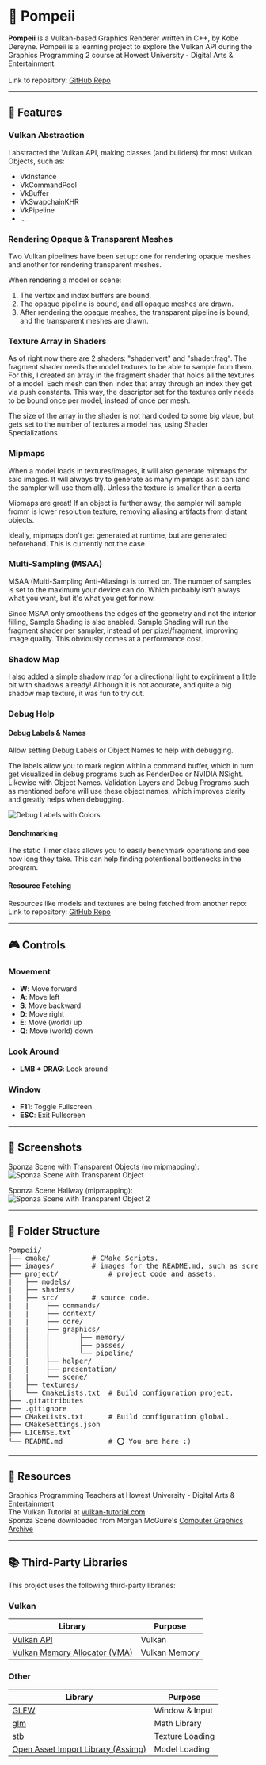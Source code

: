 ﻿# 🌋 Pompeii

**Pompeii** is a Vulkan-based Graphics Renderer written in C++, by Kobe Dereyne.
Pompeii is a learning project to explore the Vulkan API
during the Graphics Programming 2 course at Howest University - Digital Arts & Entertainment.
<br>
<br>
Link to repository: [GitHub Repo](https://github.com/Kobazaaa/Pompeii.git)

---

## 🌟 Features

### Vulkan Abstraction

I abstracted the Vulkan API, making classes (and builders) for most Vulkan Objects, such as:

- VkInstance
- VkCommandPool
- VkBuffer
- VkSwapchainKHR
- VkPipeline
- ...


### Rendering Opaque & Transparent Meshes

Two Vulkan pipelines have been set up: one for rendering opaque meshes and another for rendering transparent meshes.

When rendering a model or scene:

1. The vertex and index buffers are bound.
2. The opaque pipeline is bound, and all opaque meshes are drawn.
3. After rendering the opaque meshes, the transparent pipeline is bound, and the transparent meshes are drawn.

### Texture Array in Shaders

As of right now there are 2 shaders: "shader.vert" and "shader.frag". The fragment shader needs the model textures
to be able to sample from them. For this, I created an array in the fragment shader that holds all the textures of a model. Each mesh
can then index that array through an index they get via push constants. This way, the descriptor set for the textures only needs to be bound 
once per model, instead of once per mesh.

The size of the array in the shader is not hard coded to some big vlaue, but gets set to the number of textures a model has, using Shader Specializations

### Mipmaps

When a model loads in textures/images, it will also generate mipmaps for said images.
It will always try to generate as many mipmaps as it can (and the sampler will use them all).
Unless the texture is smaller than a certa

Mipmaps are great!
If an object is further away, the sampler will sample fromm is lower resolution texture, removing aliasing artifacts from distant objects.

Ideally, mipmaps don't get generated at runtime, but are generated beforehand. This is currently not the case.

### Multi-Sampling (MSAA)

MSAA (Multi-Sampling Anti-Aliasing) is turned on. The number of samples is set to the maximum your device can do.
Which probably isn't always what you want, but it's what you get for now.

Since MSAA only smoothens the edges of the geometry and not the interior filling, Sample Shading is also enabled.
Sample Shading will run the fragment shader per sampler, instead of per pixel/fragment, improving image quality. This obviously comes at a performance cost.

### Shadow Map

I also added a simple shadow map for a directional light to expiriment a little bit with shadows already! Although it is not accurate, and quite a big shadow map texture, it was fun to try out.

### Debug Help

#### Debug Labels & Names

Allow setting Debug Labels or Object Names to help with debugging.

The labels allow you to mark region within a command buffer, which in turn get visualized in debug programs such as RenderDoc or NVIDIA NSight.
<br>Likewise with Object Names. Validation Layers and Debug Programs such as mentioned before will use these object names, which improves clarity and greatly helps when debugging.

![Debug Labels with Colors](./images/DebugLabels.png)

#### Benchmarking

The static Timer class allows you to easily benchmark operations and see how long they take. This can help finding potentional bottlenecks in the program.

#### Resource Fetching

Resources like models and textures are being fetched from another repo: Link to repository: [GitHub Repo](https://github.com/Kobazaaa/PompeiiResources.git)

---

## 🎮 Controls

### Movement
- **W**: Move forward
- **A**: Move left
- **S**: Move backward
- **D**: Move right
- **E**: Move (world) up
- **Q**: Move (world) down

### Look Around
- **LMB + DRAG**: Look around


### Window
- **F11**: Toggle Fullscreen
- **ESC**: Exit Fullscreen

---

## 📸 Screenshots

Sponza Scene with Transparent Objects (no mipmapping):
![Sponza Scene with Transparent Object](./images/SponzaScene.png)

Sponza Scene Hallway (mipmapping):
![Sponza Scene with Transparent Object 2](./images/SponzaScene2.png)

---

## 📁 Folder Structure

<pre>
Pompeii/ 
├── cmake/			# CMake Scripts.
├── images/			# images for the README.md, such as screenshots.
├── project/			# project code and assets.
|	├── models/
|	├── shaders/
|	├── src/		# source code.
|	|    ├── commands/
|	|    ├── context/
|	|    ├── core/
|	|    ├── graphics/
|	|    |       ├── memory/
|	|    |       ├── passes/
|	|    |       └── pipeline/
|	|    ├── helper/
|	|    ├── presentation/
|	|    └── scene/
|	├── textures/
|	└── CmakeLists.txt	# Build configuration project.
├── .gitattributes		
├── .gitignore			
├── CMakeLists.txt		# Build configuration global.
├── CMakeSettings.json
├── LICENSE.txt
└── README.md			# ⭕ You are here :)
</pre>

---

## 🙏 Resources

Graphics Programming Teachers at Howest University - Digital Arts & Entertainment <br>
The Vulkan Tutorial at [vulkan-tutorial.com](https://vulkan-tutorial.com) <br>
Sponza Scene downloaded from Morgan McGuire's [Computer Graphics Archive](https://casual-effects.com/data)


---

## 📚 Third-Party Libraries

This project uses the following third-party libraries:

### Vulkan

| Library                                | Purpose          |
|----------------------------------------|------------------|
| [Vulkan API](https://vulkan.lunarg.com) | Vulkan |
| [Vulkan Memory Allocator (VMA)](https://github.com/GPUOpen-LibrariesAndSDKs/VulkanMemoryAllocator.git) | Vulkan Memory |

### Other

| Library                                | Purpose          |
|----------------------------------------|------------------|
| [GLFW](https://github.com/glfw/glfw.git) | Window & Input |
| [glm](https://github.com/g-truc/glm.git) | Math Library |
| [stb](https://github.com/nothings/stb.git) | Texture Loading |
| [Open Asset Import Library (Assimp)](https://github.com/assimp/assimp.git) | Model Loading |
